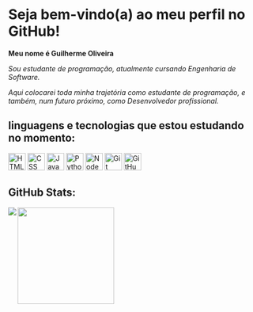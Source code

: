 # Seja bem-vindo(a)  ao meu perfil no GitHub!

**Meu nome é Guilherme Oliveira**

*Sou estudante de programação, atualmente cursando Engenharia de Software.*

*Aqui colocarei toda minha trajetória como estudante de programação, e também, num futuro próximo,  como Desenvolvedor profissional.*

## linguagens e tecnologias que estou estudando no momento:
<div>
  <img width="35px" heigth="35px" alt="HTML Logo" src="https://cdn.jsdelivr.net/gh/devicons/devicon/icons/html5/html5-original.svg" />
  <img width="35px" heigth="35px" alt="CSS Logo" src="https://cdn.jsdelivr.net/gh/devicons/devicon/icons/css3/css3-original.svg" />
  <img width="35px" heigth="35px" alt="JavaScript Logo" src="https://cdn.jsdelivr.net/gh/devicons/devicon/icons/javascript/javascript-original.svg" />
  <img width="35px" heigth="35px" alt="Python Logo" src="https://cdn.jsdelivr.net/gh/devicons/devicon/icons/python/python-original.svg" />
  <img width="35px" heigth="35px" alt="NodeJS Logo" src="https://cdn.jsdelivr.net/gh/devicons/devicon/icons/nodejs/nodejs-original.svg" />
  <img width="35px" heigth="35px" alt="Git Logo" src="https://cdn.jsdelivr.net/gh/devicons/devicon/icons/git/git-original.svg" />
  <img width="35px" heigth="35px" alt="GitHub Logo" src="https://cdn.jsdelivr.net/gh/devicons/devicon/icons/github/github-original.svg" />
</div>

## GitHub Stats:

<a href="https://github.com/anuraghazra/github-readme-stats">
  <img align="left" src="https://github-readme-stats.vercel.app/api?username=GuiOliveiraDev&show_icons=true&theme=tokyonight&count_private=true)" />
</a>
<a href="https://github.com/anuraghazra/convoychat">
  <img align="center" style="height: 195px" src="https://github-readme-stats.vercel.app/api/top-langs/?username=GuiOliveiraDev&layout=compact&theme=tokyonight" />
</a>

